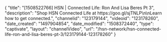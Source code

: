 {
    "title": "[1508522766] HSN | Connected Life: Ron And Lisa Beres Pt 3",
    "description": "Shop HSN Connected Life at https:\/\/goo.gl\/sjTNLP\n\nLearn how to get connected.",
    "channelid": "123179144",
    "videoid": "123178260",
    "date_created": "1497904854",
    "date_modified": "1508372440",
    "type": "captivate",
    "layout": "channelVideo",
    "url": "\/hsn-network\/hsn-connected-life-ron-and-lisa-beres-pt-3\/123179144-123178260"
}